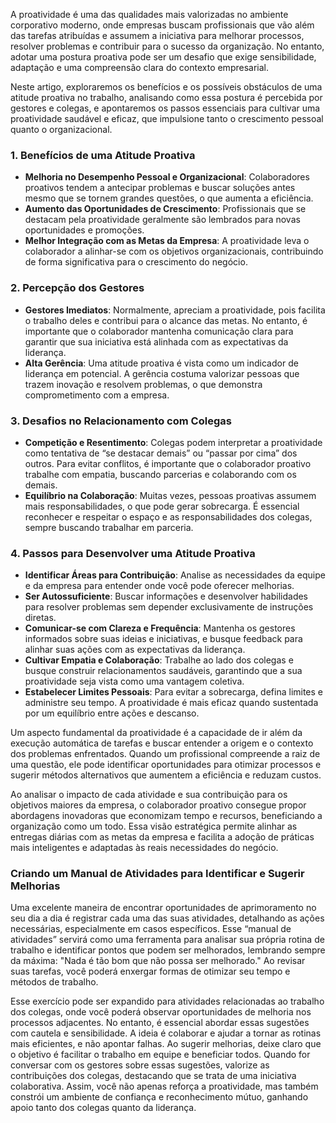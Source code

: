 A proatividade é uma das qualidades mais valorizadas no ambiente corporativo moderno, onde empresas buscam profissionais que vão além das tarefas atribuídas e assumem a iniciativa para melhorar processos, resolver problemas e contribuir para o sucesso da organização. No entanto, adotar uma postura proativa pode ser um desafio que exige sensibilidade, adaptação e uma compreensão clara do contexto empresarial. 

Neste artigo, exploraremos os benefícios e os possíveis obstáculos de uma atitude proativa no trabalho, analisando como essa postura é percebida por gestores e colegas, e apontaremos os passos essenciais para cultivar uma proatividade saudável e eficaz, que impulsione tanto o crescimento pessoal quanto o organizacional.

### 1. **Benefícios de uma Atitude Proativa**
   - **Melhoria no Desempenho Pessoal e Organizacional**: Colaboradores proativos tendem a antecipar problemas e buscar soluções antes mesmo que se tornem grandes questões, o que aumenta a eficiência.
   - **Aumento das Oportunidades de Crescimento**: Profissionais que se destacam pela proatividade geralmente são lembrados para novas oportunidades e promoções.
   - **Melhor Integração com as Metas da Empresa**: A proatividade leva o colaborador a alinhar-se com os objetivos organizacionais, contribuindo de forma significativa para o crescimento do negócio.

### 2. **Percepção dos Gestores**
   - **Gestores Imediatos**: Normalmente, apreciam a proatividade, pois facilita o trabalho deles e contribui para o alcance das metas. No entanto, é importante que o colaborador mantenha comunicação clara para garantir que sua iniciativa está alinhada com as expectativas da liderança.
   - **Alta Gerência**: Uma atitude proativa é vista como um indicador de liderança em potencial. A gerência costuma valorizar pessoas que trazem inovação e resolvem problemas, o que demonstra comprometimento com a empresa.

### 3. **Desafios no Relacionamento com Colegas**
   - **Competição e Resentimento**: Colegas podem interpretar a proatividade como tentativa de “se destacar demais” ou “passar por cima” dos outros. Para evitar conflitos, é importante que o colaborador proativo trabalhe com empatia, buscando parcerias e colaborando com os demais.
   - **Equilíbrio na Colaboração**: Muitas vezes, pessoas proativas assumem mais responsabilidades, o que pode gerar sobrecarga. É essencial reconhecer e respeitar o espaço e as responsabilidades dos colegas, sempre buscando trabalhar em parceria.

### 4. **Passos para Desenvolver uma Atitude Proativa**
   - **Identificar Áreas para Contribuição**: Analise as necessidades da equipe e da empresa para entender onde você pode oferecer melhorias.
   - **Ser Autossuficiente**: Buscar informações e desenvolver habilidades para resolver problemas sem depender exclusivamente de instruções diretas.
   - **Comunicar-se com Clareza e Frequência**: Mantenha os gestores informados sobre suas ideias e iniciativas, e busque feedback para alinhar suas ações com as expectativas da liderança.
   - **Cultivar Empatia e Colaboração**: Trabalhe ao lado dos colegas e busque construir relacionamentos saudáveis, garantindo que a sua proatividade seja vista como uma vantagem coletiva.
   - **Estabelecer Limites Pessoais**: Para evitar a sobrecarga, defina limites e administre seu tempo. A proatividade é mais eficaz quando sustentada por um equilíbrio entre ações e descanso.

Um aspecto fundamental da proatividade é a capacidade de ir além da execução automática de tarefas e buscar entender a origem e o contexto dos problemas enfrentados. Quando um profissional compreende a raiz de uma questão, ele pode identificar oportunidades para otimizar processos e sugerir métodos alternativos que aumentem a eficiência e reduzam custos. 

Ao analisar o impacto de cada atividade e sua contribuição para os objetivos maiores da empresa, o colaborador proativo consegue propor abordagens inovadoras que economizam tempo e recursos, beneficiando a organização como um todo. Essa visão estratégica permite alinhar as entregas diárias com as metas da empresa e facilita a adoção de práticas mais inteligentes e adaptadas às reais necessidades do negócio.

### Criando um Manual de Atividades para Identificar e Sugerir Melhorias

Uma excelente maneira de encontrar oportunidades de aprimoramento no seu dia a dia é registrar cada uma das suas atividades, detalhando as ações necessárias, especialmente em casos específicos. Esse “manual de atividades” servirá como uma ferramenta para analisar sua própria rotina de trabalho e identificar pontos que podem ser melhorados, lembrando sempre da máxima: "Nada é tão bom que não possa ser melhorado." Ao revisar suas tarefas, você poderá enxergar formas de otimizar seu tempo e métodos de trabalho.

Esse exercício pode ser expandido para atividades relacionadas ao trabalho dos colegas, onde você poderá observar oportunidades de melhoria nos processos adjacentes. No entanto, é essencial abordar essas sugestões com cautela e sensibilidade. A ideia é colaborar e ajudar a tornar as rotinas mais eficientes, e não apontar falhas. Ao sugerir melhorias, deixe claro que o objetivo é facilitar o trabalho em equipe e beneficiar todos. Quando for conversar com os gestores sobre essas sugestões, valorize as contribuições dos colegas, destacando que se trata de uma iniciativa colaborativa. Assim, você não apenas reforça a proatividade, mas também constrói um ambiente de confiança e reconhecimento mútuo, ganhando apoio tanto dos colegas quanto da liderança.